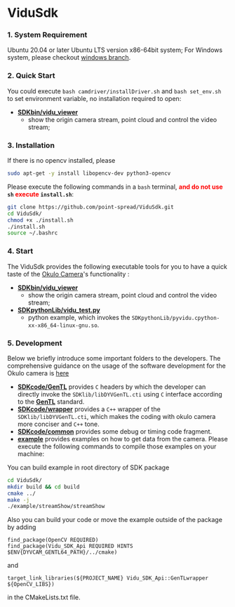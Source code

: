 

# ViduSdk

### 1. System Requirement

Ubuntu 20.04 or later Ubuntu LTS version x86-64bit system; For Windows system, please checkout [windows  branch](https://github.com/point-spread/ViduSdk/tree/windows).

### 2. Quick Start

You could execute `bash camdriver/installDriver.sh` and `bash set_env.sh` to set environment variable, no installation required to open:
* **[SDKbin/vidu_viewer](./SDKbin/vidu_viewer)**
  * show the origin camera stream, point cloud and control the video stream;

### 3. Installation

If there is no opencv installed, please
```bash
sudo apt-get -y install libopencv-dev python3-opencv
```

Please execute the following commands in a `bash` terminal, **<font color=red>and do not use</font> `sh` <font color=red>execute</font> `install.sh`**:

```bash
git clone https://github.com/point-spread/ViduSdk.git
cd ViduSdk/
chmod +x ./install.sh
./install.sh
source ~/.bashrc
```

### 4. Start

The ViduSdk provides the following executable tools for you to have a quick taste of the [Okulo Camera](https://www.pointspread.cn/okulo-p1)'s functionality :

* **[SDKbin/vidu_viewer](./SDKbin/vidu_viewer)**
  * show the origin camera stream, point cloud and control the video stream;
* **[SDKpythonLib/vidu_test.py](./SDKpythonLib/vidu_test.py)**
  * python example, which invokes the ``SDKpythonLib/pyvidu.cpython-xx-x86_64-linux-gnu.so``.

### 5. Development

Below we briefly introduce some important folders to the developers. The comprehensive guidance on the usage of the software development for the Okulo camera is [here](http://dev.pointspread.cn:82/Okulo_Software_Developer's_Guide.pdf)

* **[SDKcode/GenTL](./SDKcode/GenTL)** provides ``C`` headers by which the developer can directly invoke the ``SDKlib/libDYVGenTL.cti``  using  ``C`` interface according to the **[GenTL](https://www.emva.org/wp-content/uploads/GenICam_GenTL_1_5.pdf)** standard.
* **[SDKcode/wrapper](./SDKcode/wrapper)** provides a ``C++`` wrapper of the ``SDKlib/libDYVGenTL.cti``, which makes the coding with okulo camera more conciser and ``C++`` tone.
* **[SDKcode/common](./SDKcode/common)** provides some debug or timing code fragment.
* **[example](./example)** provides examples on how to get data from the camera. Please execute the following commands to compile those examples on your machine:

You can build example in root directory of SDK package

  ```bash
  cd ViduSdk/
  mkdir build && cd build
  cmake ../
  make -j
  ./example/streamShow/streamShow
  ```

Also you can build your code or move the example outside of the package by adding

```
find_package(OpenCV REQUIRED)
find_package(Vidu_SDK_Api REQUIRED HINTS $ENV{DYVCAM_GENTL64_PATH}/../cmake)
```
and

```
target_link_libraries(${PROJECT_NAME} Vidu_SDK_Api::GenTLwrapper ${OpenCV_LIBS})
```

in the CMakeLists.txt file.
